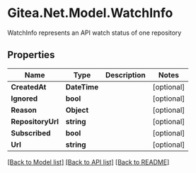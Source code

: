 # Gitea.Net.Model.WatchInfo
WatchInfo represents an API watch status of one repository

## Properties

Name | Type | Description | Notes
------------ | ------------- | ------------- | -------------
**CreatedAt** | **DateTime** |  | [optional] 
**Ignored** | **bool** |  | [optional] 
**Reason** | **Object** |  | [optional] 
**RepositoryUrl** | **string** |  | [optional] 
**Subscribed** | **bool** |  | [optional] 
**Url** | **string** |  | [optional] 

[[Back to Model list]](../README.md#documentation-for-models) [[Back to API list]](../README.md#documentation-for-api-endpoints) [[Back to README]](../README.md)

